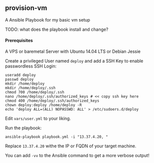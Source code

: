 ## provision-vm
A Ansible Playbook for my basic vm setup

TODO: what does the playbook install and change?
#### Prerequisites
A VPS or baremetal Server with Ubuntu 14.04 LTS or Debian Jessie

Create a privileged User named `deploy` and add a SSH Key to enable passwordless SSH Login:

```
useradd deploy
passwd deploy
mkdir /home/deploy
mkdir /home/deploy/.ssh
chmod 700 /home/deploy/.ssh
nano /home/deploy/.ssh/authorized_keys # << copy ssh key here
chmod 400 /home/deploy/.ssh/authorized_keys
chown deploy:deploy /home/deploy -R
echo 'deploy ALL=(ALL) NOPASSWD: ALL' > /etc/sudoers.d/deploy
```

Edit `vars/user.yml` to your liking.

Run the playbook:

```ansible-playbook playbook.yml -i "13.37.4.20, "```

Replace `13.37.4.20` withe the IP or FQDN of your target machine.

You can add `-vv` to the Ansible command to get a more verbose output!
